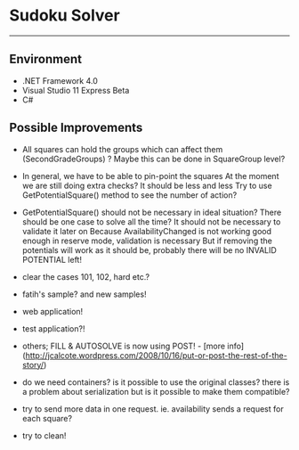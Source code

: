 # Sudoku Solver

---

## Environment ##
- .NET Framework 4.0
- Visual Studio 11 Express Beta
- C#

## Possible Improvements ##
- All squares can hold the groups which can affect them (SecondGradeGroups) ?
Maybe this can be done in SquareGroup level?

- In general, we have to be able to pin-point the squares
At the moment we are still doing extra checks? It should be less and less
Try to use GetPotentialSquare() method to see the number of action?

- GetPotentialSquare() should not be necessary in ideal situation?
There should be one case to solve all the time?
It should not be necessary to validate it later on
Because AvailabilityChanged is not working good enough in reserve mode, validation is necessary
But if removing the potentials will work as it should be, probably there will be no INVALID POTENTIAL left!

- clear the cases
101, 102, hard etc.?

- fatih's sample? and new samples!

- web application!

- test application?!

- others;
FILL & AUTOSOLVE is now using POST! - [more info] (http://jcalcote.wordpress.com/2008/10/16/put-or-post-the-rest-of-the-story/)

- do we need containers? is it possible to use the original classes?
there is a problem about serialization but is it possible to make them compatible?

- try to send more data in one request. ie. availability sends a request for each square?

- try to clean!
